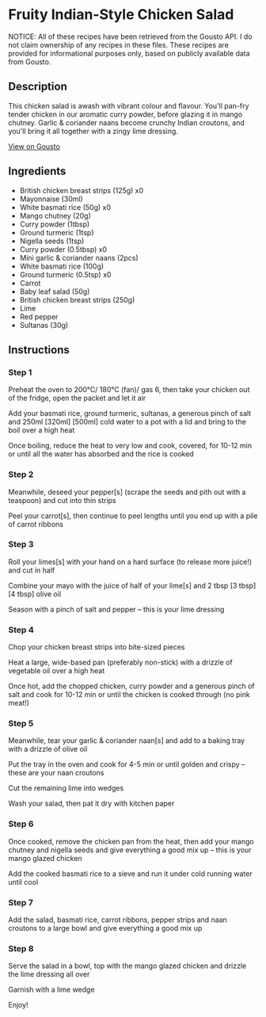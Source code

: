 # Fruity Indian-Style Chicken Salad

NOTICE: All of these recipes have been retrieved from the Gousto API. I do not claim ownership of any recipes in these files. These recipes are provided for informational purposes only, based on publicly available data from Gousto.

## Description

This chicken salad is awash with vibrant colour and flavour. You'll pan-fry tender chicken in our aromatic curry powder, before glazing it in mango chutney. Garlic & coriander naans become crunchy Indian croutons, and you'll bring it all together with a zingy lime dressing. 

[View on Gousto](https://www.gousto.co.uk/recipes/cookbook/fruity-indian-chicken-salad)

## Ingredients

- British chicken breast strips (125g) x0
- Mayonnaise (30ml)
- White basmati rice (50g) x0
- Mango chutney (20g)
- Curry powder (1tbsp)
- Ground turmeric (1tsp)
- Nigella seeds (1tsp)
- Curry powder (0.5tbsp) x0
- Mini garlic & coriander naans (2pcs)
- White basmati rice (100g)
- Ground turmeric (0.5tsp) x0
- Carrot
- Baby leaf salad (50g)
- British chicken breast strips (250g)
- Lime
- Red pepper
- Sultanas (30g)

## Instructions


### Step 1

Preheat the oven to 200°C/ 180°C (fan)/ gas 6, then take your chicken out of the fridge, open the packet and let it air

Add your basmati rice, ground turmeric, sultanas, a generous pinch of salt and 250ml <span class="text-purple">[320ml]</span><span class="text-danger"> [500ml]</span> cold water to a pot with a lid and bring to the boil over a high heat

Once boiling, reduce the heat to very low and cook, covered, for 10-12 min or until all the water has absorbed and the rice is cooked


### Step 2

Meanwhile, deseed your pepper[s] (scrape the seeds and pith out with a teaspoon) and cut into thin strips

Peel your carrot[s], then continue to peel lengths until you end up with a pile of carrot ribbons


### Step 3

Roll your limes[s] with your hand on a hard surface (to release more juice!) and cut in half

Combine your mayo with the juice of half of your lime[s] and 2 tbsp <span class="text-purple">[3 tbsp]<span class="text-danger"> </span>[4 tbsp]</span> olive oil

Season with a pinch of salt and pepper – this is your lime dressing


### Step 4

Chop your chicken breast strips into bite-sized pieces

Heat a large, wide-based pan (preferably non-stick) with a drizzle of vegetable oil over a high heat

Once hot, add the chopped chicken, curry powder and a generous pinch of salt and cook for 10-12 min or until the chicken is cooked through (no pink meat!)


### Step 5

Meanwhile, tear your garlic & coriander naan[s] and add to a baking tray with a drizzle of olive oil

Put the tray in the oven and cook for 4-5 min or until golden and crispy – these are your naan croutons

Cut the remaining lime into wedges

Wash your salad, then pat it dry with kitchen paper


### Step 6

Once cooked, remove the chicken pan from the heat, then add your mango chutney and nigella seeds and give everything a good mix up – this is your mango glazed chicken

Add the cooked basmati rice to a sieve and run it under cold running water until cool


### Step 7

Add the salad, basmati rice, carrot ribbons, pepper strips and naan croutons to a large bowl and give everything a good mix up

### Step 8

Serve the salad in a bowl, top with the mango glazed chicken and drizzle the lime dressing all over

Garnish with a lime wedge

Enjoy!

